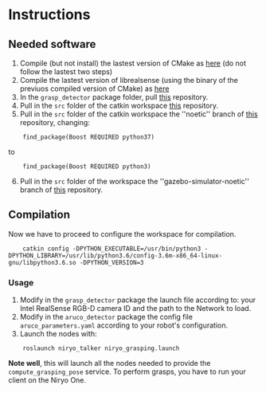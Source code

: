 # Instructions

## Needed software

1. Compile (but not install) the lastest version of CMake as [here](https://github.com/IntelRealSense/librealsense/issues/6980#issuecomment-666858977) (do not follow the lastest two steps)
2. Compile the lastest version of librealsense (using the binary of the previuos compiled version of CMake) as [here](https://github.com/IntelRealSense/librealsense/issues/6964#issuecomment-787820436)
3. In the ```grasp_detector``` package folder, pull [this](https://github.com/skumra/robotic-grasping) repository.
4. Pull in the ```src``` folder of the catkin workspace [this](https://github.com/IntelRealSense/realsense-ros) repository.
5. Pull in the ```src``` folder of the catkin workspace the ''noetic'' branch of [this](https://github.com/ros-perception/vision_opencv.git) repository, changing:
```
    find_package(Boost REQUIRED python37)
```
to
```
    find_package(Boost REQUIRED python3)
```
6. Pull in the ```src``` folder of the workspace the ''gazebo-simulator-noetic'' branch of [this](https://github.com/icclab/niryo_one_ros) repository.

## Compilation

Now we have to proceed to configure the workspace for compilation.

```
    catkin config -DPYTHON_EXECUTABLE=/usr/bin/python3 -DPYTHON_LIBRARY=/usr/lib/python3.6/config-3.6m-x86_64-linux-gnu/libpython3.6.so -DPYTHON_VERSION=3
```

### Usage

1. Modify in the ```grasp_detector``` package the launch file according to: your Intel RealSense RGB-D camera ID and the path to the Network to load.
2. Modify in the ```aruco_detector``` package the config file ```aruco_parameters.yaml``` according to your robot's configuration.
3. Launch the nodes with:
```
    roslaunch niryo_talker niryo_grasping.launch
```

**Note well**, this will launch all the nodes needed to provide the ```compute_grasping_pose``` service. To perform grasps, you have to run your client on the Niryo One.